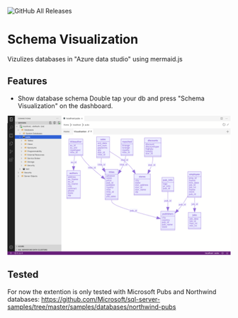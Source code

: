 ![GitHub All Releases](https://img.shields.io/github/downloads/r0tenur/visualization/total)
# Schema Visualization

Vizulizes databases in "Azure data studio" using mermaid.js

## Features

* Show database schema
Double tap your db and press "Schema Visualization" on the dashboard.

![Example of dashboard](https://raw.githubusercontent.com/R0tenur/visualization/master/images/example.png)


## Tested
For now the extention is only tested with Microsoft Pubs and Northwind databases:
https://github.com/Microsoft/sql-server-samples/tree/master/samples/databases/northwind-pubs
